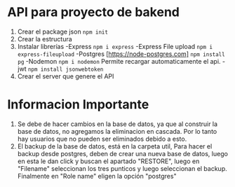 # API para proyecto de bakend

1. Crear el package json `npm init`
2. Crear la estructura
3. Instalar librerías
    -Express `npm i express`
    -Express File upload `npm i express-fileupload`
    -Postgres [https://node-postgres.com] `npm install pg`
    -Nodemon `npm i nodemon` Permite recargar automaticamente el api.
    -jwt `npm install jsonwebtoken`
4. Crear el server que genere el API

# Informacion Importante

1. Se debe de hacer cambios en la base de datos, ya que al construir la base de datos, no agregamos la eliminacion en cascada. Por lo tanto hay usuarios que no pueden ser eliminados debido a esto.
2. El backup de la base de datos, está en la carpeta util, Para hacer el backup desde postgres, deben de crear una nueva base de datos, luego en esta le dan click y buscan el apartado "RESTORE", luego en "Filename" seleccionan los tres punticos y luego seleccionan el backup. Finalmente en "Role name" eligen la opción "postgres"
